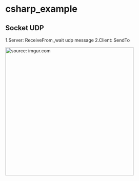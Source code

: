 # csharp_example

## Socket UDP

1.Server: ReceiveFrom,,wait udp message
2.Client: SendTo

<a href="https://imgur.com/CQ9p2AD"><img src="https://i.imgur.com/CQ9p2AD.png" title="source: imgur.com" width="400px" /></a>